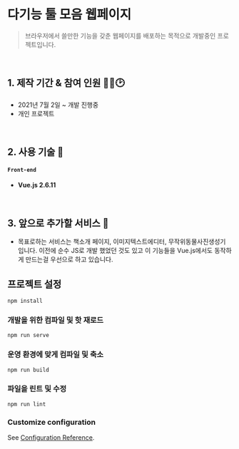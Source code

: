 # 다기능 툴 모음 웹페이지

> 브라우저에서 쓸만한 기능을 갖춘 웹페이지를 배포하는 목적으로 개발중인 프로젝트입니다.

<br />

## 1. 제작 기간 & 참여 인원 👨‍🔧🕑

- 2021년 7월 2일 ~ 개발 진행중
- 개인 프로젝트

<br />

## 2. 사용 기술 📱

#### `Front-end`

- **Vue.js 2.6.11**

<br />

## 3. 앞으로 추가할 서비스 📐

- 목표로하는 서비스는 책소개 페이지, 이미지텍스트에디터, 무작위동물사진생성기 입니다.
  이전에 순수 JS로 개발 했었던 것도 있고 이 기능들을 Vue.js에서도 동작하게 만드는걸 우선으로 하고 있습니다.

## 프로젝트 설정

```
npm install
```

### 개발을 위한 컴파일 및 핫 재로드

```
npm run serve
```

### 운영 환경에 맞게 컴파일 및 축소

```
npm run build
```

### ‎파일을 린트 및 수정

```
npm run lint
```

### Customize configuration

See [Configuration Reference](https://cli.vuejs.org/config/).
